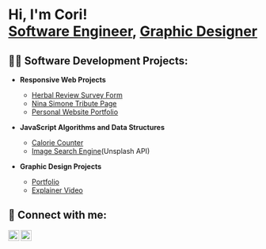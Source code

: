 <h1>Hi, I'm Cori! <br/><a href="https://github.com/Corihue">Software Engineer</a>, <a href="https://www.linkedin.com/in/corilyn/">Graphic Designer</a></h1>

<h2>👨‍💻 Software Development Projects:</h2>

- <b>Responsive Web Projects</b>
  - [Herbal Review Survey Form](https://github.com/Corihue/Herbal-Survey-FreeCodeCamp)
  - [Nina Simone Tribute Page](https://github.com/Corihue/Nina-Simone-tribute)
  - [Personal Website Portfolio](https://github.com/Corihue/Personal-portfolio-webpage)


    
- <b>JavaScript Algorithms and Data Structures</b>
  - [Calorie Counter](https://github.com/Corihue/Calorie-counter)
  - [Image Search Engine](https://github.com/Corihue/Image-search-engine)(Unsplash API)


    
- <b>Graphic Design Projects</b>
  - [Portfolio](https://www.dropbox.com/s/ph8qu51lm1jl4m9/Portfolio.pdf?dl=0)
  - [Explainer Video](https://drive.google.com/file/d/1EU5EoMl_E-kbVt6dD5hUlYfLBhrLvK-K/preview)


<h2> 🤳 Connect with me:</h2>

[<img align="left" alt="JoshMadakor | LinkedIn" width="22px" src="https://cdn.jsdelivr.net/npm/simple-icons@v3/icons/linkedin.svg" />][linkedin]
[<img align="left" alt="JoshMadakor | Instagram" width="22px" src="https://cdn.jsdelivr.net/npm/simple-icons@v3/icons/instagram.svg" />][instagram]

[instagram]: https://www.instagram.com/joshmadakor/
[linkedin]: https://linkedin.com/in/joshmadakor

<!--


